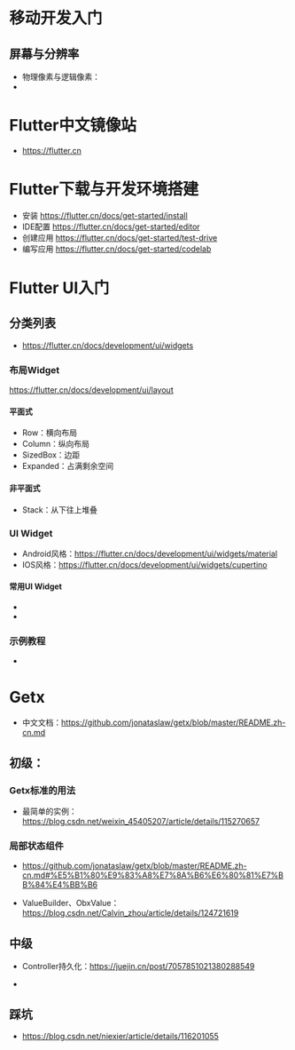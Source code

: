 # 移动开发入门
## 屏幕与分辨率
- 物理像素与逻辑像素：
- 

# Flutter中文镜像站
- https://flutter.cn

# Flutter下载与开发环境搭建
- 安装 https://flutter.cn/docs/get-started/install
- IDE配置 https://flutter.cn/docs/get-started/editor
- 创建应用 https://flutter.cn/docs/get-started/test-drive
- 编写应用 https://flutter.cn/docs/get-started/codelab

# Flutter UI入门
## 分类列表
- https://flutter.cn/docs/development/ui/widgets

### 布局Widget
https://flutter.cn/docs/development/ui/layout

#### 平面式
- Row：横向布局
- Column：纵向布局
- SizedBox：边距
- Expanded：占满剩余空间

#### 非平面式
- Stack：从下往上堆叠

### UI Widget
- Android风格：https://flutter.cn/docs/development/ui/widgets/material
- IOS风格：https://flutter.cn/docs/development/ui/widgets/cupertino

#### 常用UI Widget
- 
- 

### 示例教程
- 

# Getx
- 中文文档：https://github.com/jonataslaw/getx/blob/master/README.zh-cn.md

## 初级：
### Getx标准的用法
- 最简单的实例：https://blog.csdn.net/weixin_45405207/article/details/115270657

### 局部状态组件
- https://github.com/jonataslaw/getx/blob/master/README.zh-cn.md#%E5%B1%80%E9%83%A8%E7%8A%B6%E6%80%81%E7%BB%84%E4%BB%B6

- ValueBuilder、ObxValue：https://blog.csdn.net/Calvin_zhou/article/details/124721619

## 中级
- Controller持久化：https://juejin.cn/post/7057851021380288549

- 

## 踩坑
- https://blog.csdn.net/niexier/article/details/116201055
